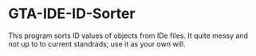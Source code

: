 # GTA-IDE-ID-Sorter
This program sorts ID values of objects from IDe files. It quite messy and not up to to current standrads; use it as your own will. 
